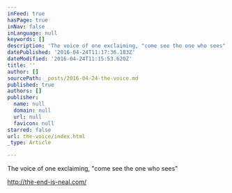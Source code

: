 ```yaml
---
inFeed: true
hasPage: true
inNav: false
inLanguage: null
keywords: []
description: 'The voice of one exclaiming, "come see the one who sees"'
datePublished: '2016-04-24T11:17:36.183Z'
dateModified: '2016-04-24T11:15:53.620Z'
title: ''
author: []
sourcePath: _posts/2016-04-24-the-voice.md
published: true
authors: []
publisher:
  name: null
  domain: null
  url: null
  favicon: null
starred: false
url: the-voice/index.html
_type: Article

---
```

The voice of one exclaiming, "come see the one who sees"

http://the-end-is-neal.com/